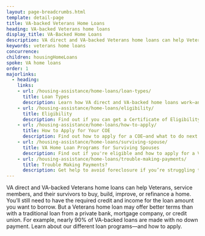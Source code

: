 ```yaml
---
layout: page-breadcrumbs.html
template: detail-page
title: VA-backed Veterans Home Loans
heading: VA-backed Veterans home loans
display_title: VA-Backed Home Loans
description: VA direct and VA-backed Veterans home loans can help Veterans, service members, and their survivors to buy, build, improve, or refinance a home. Learn about our different loan programs—and how to apply. 
keywords: veterans home loans
concurrence:
children: housingHomeLoans
spoke: VA home loans
order: 1
majorlinks:
  - heading:
    links:
    - url: /housing-assistance/home-loans/loan-types/
      title: Loan Types
      description: Learn how VA direct and VA-backed home loans work—and find out which loan program may be right for you.
    - url: /housing-assistance/home-loans/eligibility/
      title: Eligibility
      description: Find out if you can get a Certificate of Eligibility (COE) for a VA direct or VA-backed home loan based on your service history and duty status.
    - url: /housing-assistance/home-loans/how-to-apply/
      title: How to Apply for Your COE
      description: Find out how to apply for a COE—and what to do next to get a VA direct or VA-backed home loan.
    - url: /housing-assistance/home-loans/surviving-spouse/
      title: VA Home Loan Programs for Surviving Spouses
      description: Find out if you're eligible and how to apply for a VA home loan COE as the surviving spouse of a Veteran or the spouse of a Veteran who is missing in action or being held as a Prisoner of War.
    - url: /housing-assistance/home-loans/trouble-making-payments/
      title: Trouble Making Payments?
      description: Get help to avoid foreclosure if you’re struggling to make your monthly mortgage payments.
---
```


<div class="va-introtext">

VA direct and VA-backed Veterans home loans can help Veterans, service members, and their survivors to buy, build, improve, or refinance a home. You’ll still need to have the required credit and income for the loan amount you want to borrow. But a Veterans home loan may offer better terms than with a traditional loan from a private bank, mortgage company, or credit union. For example, nearly 90% of VA-backed loans are made with no down payment. Learn about our different loan programs—and how to apply. 

</div>
